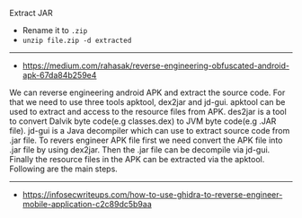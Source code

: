 Extract JAR

- Rename it to `.zip`
- `unzip file.zip -d extracted`

---

- https://medium.com/rahasak/reverse-engineering-obfuscated-android-apk-67da84b259e4

We can reverse engineering android APK and extract the source code. For that we need to use three tools apktool, dex2jar and jd-gui. apktool can be used to extract and access to the resource files from APK. des2jar is a tool to convert Dalvik byte code(e.g classes.dex) to JVM byte code(e.g .JAR file). jd-gui is a Java decompiler which can use to extract source code from .jar file. To revers engineer APK file first we need convert the APK file into .jar file by using dex2jar. Then the .jar file can be decompile via jd-gui. Finally the resource files in the APK can be extracted via the apktool. Following are the main steps.

---

- https://infosecwriteups.com/how-to-use-ghidra-to-reverse-engineer-mobile-application-c2c89dc5b9aa